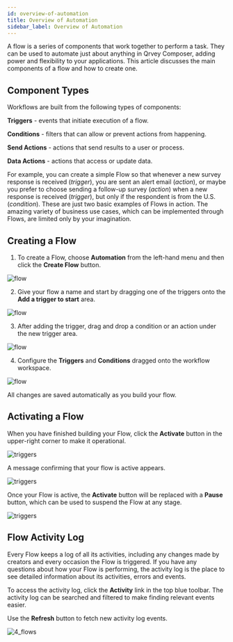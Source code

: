 ```yaml
---
id: overview-of-automation
title: Overview of Automation
sidebar_label: Overview of Automation
---
```


<div style={{textAlign: "justify"}}>

A flow is a series of components that work together to perform a task. They can be used to automate just about anything in Qrvey Composer, adding power and flexibility to your applications. This article discusses the main components of a flow and how to create one.

## Component Types
Workflows are built from the following types of components:

 **Triggers** - events that initiate execution of a flow.

 **Conditions** - filters that can allow or prevent actions from happening.

 **Send Actions** - actions that send results to a user or process.

 **Data Actions** - actions that access or update data.

For example, you can create a simple Flow so that whenever a new survey response is received (*trigger*), you are sent an alert email (*action*), or maybe you prefer to choose sending a follow-up survey (*action*) when a new response is received (*trigger*), but only if the respondent is from the U.S. (*condition*). These are just two basic examples of Flows in action. The amazing variety of business use cases, which can be implemented through Flows, are limited only by your imagination.

## Creating a Flow
1. To create a Flow, choose **Automation** from the left-hand menu and then click the **Create Flow** button.


![flow](https://s3.amazonaws.com/cdn.qrvey.com/documentation_assets/ui-docs/automation/3.4.6.1_flows/flows1.png#thumbnail)

2. Give your flow a name and start by dragging one of the triggers onto the **Add a trigger to start** area. 

![flow](https://s3.amazonaws.com/cdn.qrvey.com/documentation_assets/ui-docs/automation/3.4.6.1_flows/create2.png#thumbnail)

3. After adding the trigger, drag and drop a condition or an action under the new trigger area.


![flow](https://s3.amazonaws.com/cdn.qrvey.com/documentation_assets/ui-docs/automation/3.4.6.1_flows/create3.png#thumbnail) 
 

4. Configure the **Triggers** and **Conditions** dragged onto the workflow workspace.


![flow](https://s3.amazonaws.com/cdn.qrvey.com/documentation_assets/ui-docs/automation/3.4.6.1_flows/create4.png#thumbnail) 

All changes are saved automatically as you build your flow. 

## Activating a Flow

When you have finished building your Flow, click the **Activate** button in the upper-right corner to make it operational. 
 
![triggers](https://s3.amazonaws.com/cdn.qrvey.com/documentation_assets/ui-docs/automation/3.4.6.2_triggers/2_triggers.png#thumbnail-20)

A message confirming that your flow is active appears.

![triggers](https://s3.amazonaws.com/cdn.qrvey.com/documentation_assets/ui-docs/automation/3.4.6.2_triggers/activate.png#thumbnail-40)

Once your Flow is active, the **Activate** button will be replaced with a **Pause** button, which can be used to suspend the Flow at any stage.

![triggers](https://s3.amazonaws.com/cdn.qrvey.com/documentation_assets/ui-docs/automation/3.4.6.2_triggers/pause.png#thumbnail-20)


## Flow Activity Log
Every Flow keeps a log of all its activities, including any changes made by creators and every occasion the Flow is triggered. If you have any questions about how your Flow is performing, the activity log is the place to see detailed information about its activities, errors and events.

To access the activity log, click the **Activity** link in the top blue toolbar. The activity log can be searched and filtered to make finding relevant events easier. 

Use the **Refresh** button to fetch new activity log events.

![4_flows](https://s3.amazonaws.com/cdn.qrvey.com/documentation_assets/ui-docs/automation/3.4.6.1_flows/4_flows.png#thumbnail) 

 
</div>